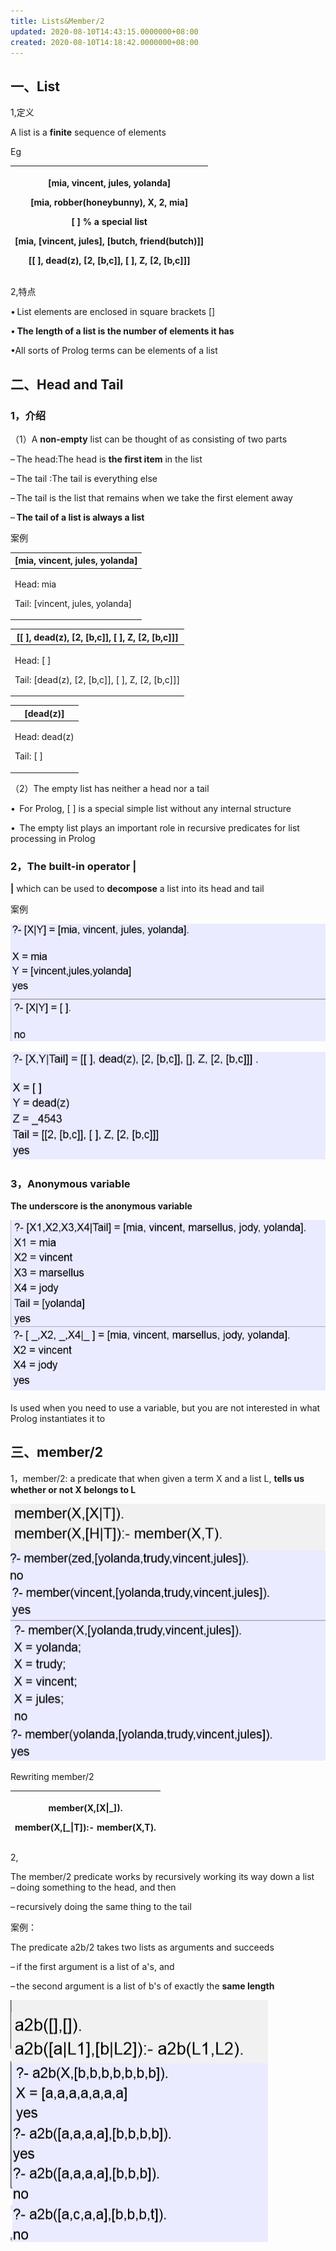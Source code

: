 ```yaml
---
title: Lists&Member/2
updated: 2020-08-10T14:43:15.0000000+08:00
created: 2020-08-10T14:18:42.0000000+08:00
---
```


## 一、List
1,定义

A list is a **finite** sequence of elements

Eg
<table>
<colgroup>
<col style="width: 100%" />
</colgroup>
<thead>
<tr class="header">
<th><p>[mia, vincent, jules, yolanda]</p>
<p>[mia, robber(honeybunny), X, 2, mia]</p>
<p>[ ] % <strong>a special list</strong></p>
<p>[mia, [vincent, jules], [butch, friend(butch)]]</p>
<p>[[ ], dead(z), [2, [b,c]], [ ], Z, [2, [b,c]]]</p></th>
</tr>
</thead>
<tbody>
</tbody>
</table>
2,特点

• List elements are enclosed in square brackets \[\]

• **The length of a list is the number of elements it has**

•All sorts of Prolog terms can be elements of a list
## 二、Head and Tail
### 1，介绍
（1）A **non-empty** list can be thought of as consisting of two parts

– The head:The head is **the first item** in the list

– The tail :The tail is everything else

– The tail is the list that remains when we take the first element away

– **The tail of a list is always a list**

案例
<table>
<colgroup>
<col style="width: 100%" />
</colgroup>
<thead>
<tr class="header">
<th>[mia, vincent, jules, yolanda]</th>
</tr>
</thead>
<tbody>
<tr class="odd">
<td><p>Head: mia</p>
<p>Tail: [vincent, jules, yolanda]</p></td>
</tr>
</tbody>
</table>
<table>
<colgroup>
<col style="width: 100%" />
</colgroup>
<thead>
<tr class="header">
<th>[[ ], dead(z), [2, [b,c]], [ ], Z, [2, [b,c]]]</th>
</tr>
</thead>
<tbody>
<tr class="odd">
<td><p>Head: [ ]</p>
<p>Tail: [dead(z), [2, [b,c]], [ ], Z, [2, [b,c]]]</p></td>
</tr>
</tbody>
</table>
<table>
<colgroup>
<col style="width: 100%" />
</colgroup>
<thead>
<tr class="header">
<th>[dead(z)]</th>
</tr>
</thead>
<tbody>
<tr class="odd">
<td><p>Head: dead(z)</p>
<p>Tail: [ ]</p></td>
</tr>
</tbody>
</table>
（2）The empty list has neither a head nor a tail

•  For Prolog, \[ \] is a special simple list without any internal structure

•  The empty list plays an important role in recursive predicates for list processing in Prolog
### 2，The built-in operator \| 
**\|** which can be used to **decompose** a list into its head and tail

案例

![image1](../../assets/9e489c001978447eaa2567d383dc1f49.png)

![image2](../../assets/f98f3d3e06234523a8eb71a49a5dd4e2.png)

### 3，Anonymous variable 
**The underscore is the anonymous variable**

![image3](../../assets/ce5e7a0722b24db993186ae7f1fdfd3d.png)

Is used when you need to use a variable, but you are not interested in what Prolog instantiates it to
## 三、member/2
1，member/2: a predicate that when given a term X and a list L, **tells us whether or not X belongs to L**

![image4](../../assets/53b5cb450ae04546809dbc24fb81a0d0.png)

Rewriting member/2
<table>
<colgroup>
<col style="width: 100%" />
</colgroup>
<thead>
<tr class="header">
<th><p>member(X,[X|_]).</p>
<p>member(X,[_|T]):- member(X,T).</p></th>
</tr>
</thead>
<tbody>
</tbody>
</table>
2,

The member/2 predicate works by recursively working its way down a list  
– doing something to the head, and then

– recursively doing the same thing to the tail

案例：

The predicate a2b/2 takes two lists as arguments and succeeds

– if the first argument is a list of a's, and

– the second argument is a list of b's of exactly the **same length**

![image5](../../assets/02071eaeaa504d619ce6db88694d4dd4.png)
